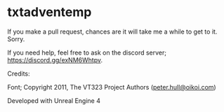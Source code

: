 # txtadventemp

If you make a pull request, chances are it will take me a while to get to it. Sorry. 

If you need help, feel free to ask on the discord server; https://discord.gg/exNM6Whtpv.

Credits:

Font; Copyright 2011, The VT323 Project Authors (peter.hull@oikoi.com)

Developed with Unreal Engine 4
